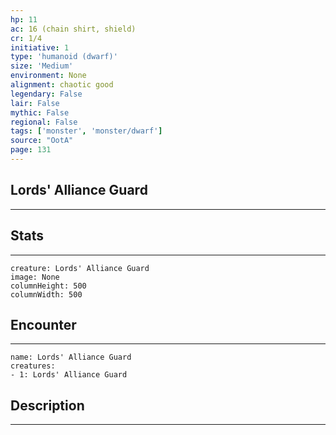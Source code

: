 ```yaml
---
hp: 11
ac: 16 (chain shirt, shield)
cr: 1/4
initiative: 1
type: 'humanoid (dwarf)'    
size: 'Medium'
environment: None
alignment: chaotic good
legendary: False
lair: False
mythic: False
regional: False
tags: ['monster', 'monster/dwarf']
source: "OotA"
page: 131
---
```


## Lords' Alliance Guard
---



## Stats
---

```statblock
creature: Lords' Alliance Guard
image: None
columnHeight: 500
columnWidth: 500
```

## Encounter
---

```encounter-table
name: Lords' Alliance Guard
creatures:
- 1: Lords' Alliance Guard
```

## Description
---




